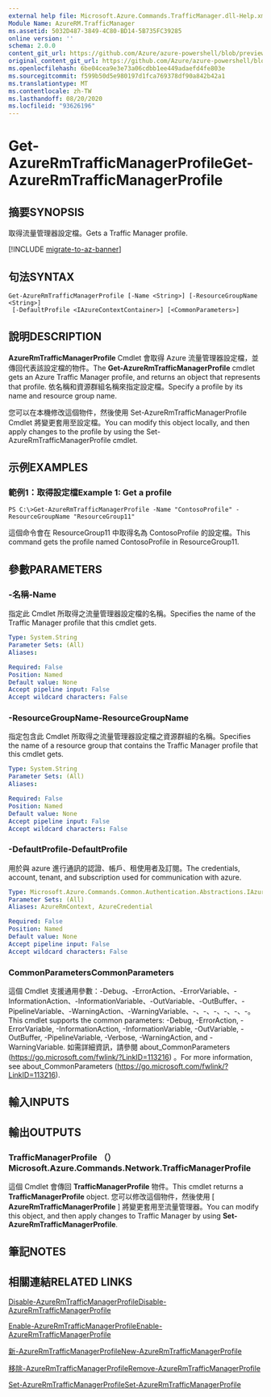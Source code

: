 ```yaml
---
external help file: Microsoft.Azure.Commands.TrafficManager.dll-Help.xml
Module Name: AzureRM.TrafficManager
ms.assetid: 5032D487-3849-4C80-BD14-5B735FC39285
online version: ''
schema: 2.0.0
content_git_url: https://github.com/Azure/azure-powershell/blob/preview/src/ResourceManager/TrafficManager/Commands.TrafficManager2/help/Get-AzureRmTrafficManagerProfile.md
original_content_git_url: https://github.com/Azure/azure-powershell/blob/preview/src/ResourceManager/TrafficManager/Commands.TrafficManager2/help/Get-AzureRmTrafficManagerProfile.md
ms.openlocfilehash: 6be04cea9e3e73a06cdbb1ee449adaefd4fe803e
ms.sourcegitcommit: f599b50d5e980197d1fca769378df90a842b42a1
ms.translationtype: MT
ms.contentlocale: zh-TW
ms.lasthandoff: 08/20/2020
ms.locfileid: "93626196"
---
```

# <span data-ttu-id="8e235-101">Get-AzureRmTrafficManagerProfile</span><span class="sxs-lookup"><span data-stu-id="8e235-101">Get-AzureRmTrafficManagerProfile</span></span>

## <span data-ttu-id="8e235-102">摘要</span><span class="sxs-lookup"><span data-stu-id="8e235-102">SYNOPSIS</span></span>
<span data-ttu-id="8e235-103">取得流量管理器設定檔。</span><span class="sxs-lookup"><span data-stu-id="8e235-103">Gets a Traffic Manager profile.</span></span>

[!INCLUDE [migrate-to-az-banner](../../includes/migrate-to-az-banner.md)]

## <span data-ttu-id="8e235-104">句法</span><span class="sxs-lookup"><span data-stu-id="8e235-104">SYNTAX</span></span>

```
Get-AzureRmTrafficManagerProfile [-Name <String>] [-ResourceGroupName <String>]
 [-DefaultProfile <IAzureContextContainer>] [<CommonParameters>]
```

## <span data-ttu-id="8e235-105">說明</span><span class="sxs-lookup"><span data-stu-id="8e235-105">DESCRIPTION</span></span>
<span data-ttu-id="8e235-106">**AzureRmTrafficManagerProfile** Cmdlet 會取得 Azure 流量管理器設定檔，並傳回代表該設定檔的物件。</span><span class="sxs-lookup"><span data-stu-id="8e235-106">The **Get-AzureRmTrafficManagerProfile** cmdlet gets an Azure Traffic Manager profile, and returns an object that represents that profile.</span></span>
<span data-ttu-id="8e235-107">依名稱和資源群組名稱來指定設定檔。</span><span class="sxs-lookup"><span data-stu-id="8e235-107">Specify a profile by its name and resource group name.</span></span>

<span data-ttu-id="8e235-108">您可以在本機修改這個物件，然後使用 Set-AzureRmTrafficManagerProfile Cmdlet 將變更套用至設定檔。</span><span class="sxs-lookup"><span data-stu-id="8e235-108">You can modify this object locally, and then apply changes to the profile by using the Set-AzureRmTrafficManagerProfile cmdlet.</span></span>

## <span data-ttu-id="8e235-109">示例</span><span class="sxs-lookup"><span data-stu-id="8e235-109">EXAMPLES</span></span>

### <span data-ttu-id="8e235-110">範例1：取得設定檔</span><span class="sxs-lookup"><span data-stu-id="8e235-110">Example 1: Get a profile</span></span>
```
PS C:\>Get-AzureRmTrafficManagerProfile -Name "ContosoProfile" -ResourceGroupName "ResourceGroup11"
```

<span data-ttu-id="8e235-111">這個命令會在 ResourceGroup11 中取得名為 ContosoProfile 的設定檔。</span><span class="sxs-lookup"><span data-stu-id="8e235-111">This command gets the profile named ContosoProfile in ResourceGroup11.</span></span>

## <span data-ttu-id="8e235-112">參數</span><span class="sxs-lookup"><span data-stu-id="8e235-112">PARAMETERS</span></span>

### <span data-ttu-id="8e235-113">-名稱</span><span class="sxs-lookup"><span data-stu-id="8e235-113">-Name</span></span>
<span data-ttu-id="8e235-114">指定此 Cmdlet 所取得之流量管理器設定檔的名稱。</span><span class="sxs-lookup"><span data-stu-id="8e235-114">Specifies the name of the Traffic Manager profile that this cmdlet gets.</span></span>

```yaml
Type: System.String
Parameter Sets: (All)
Aliases: 

Required: False
Position: Named
Default value: None
Accept pipeline input: False
Accept wildcard characters: False
```

### <span data-ttu-id="8e235-115">-ResourceGroupName</span><span class="sxs-lookup"><span data-stu-id="8e235-115">-ResourceGroupName</span></span>
<span data-ttu-id="8e235-116">指定包含此 Cmdlet 所取得之流量管理器設定檔之資源群組的名稱。</span><span class="sxs-lookup"><span data-stu-id="8e235-116">Specifies the name of a resource group that contains the Traffic Manager profile that this cmdlet gets.</span></span>

```yaml
Type: System.String
Parameter Sets: (All)
Aliases: 

Required: False
Position: Named
Default value: None
Accept pipeline input: False
Accept wildcard characters: False
```

### <span data-ttu-id="8e235-117">-DefaultProfile</span><span class="sxs-lookup"><span data-stu-id="8e235-117">-DefaultProfile</span></span>
<span data-ttu-id="8e235-118">用於與 azure 進行通訊的認證、帳戶、租使用者及訂閱。</span><span class="sxs-lookup"><span data-stu-id="8e235-118">The credentials, account, tenant, and subscription used for communication with azure.</span></span>

```yaml
Type: Microsoft.Azure.Commands.Common.Authentication.Abstractions.IAzureContextContainer
Parameter Sets: (All)
Aliases: AzureRmContext, AzureCredential

Required: False
Position: Named
Default value: None
Accept pipeline input: False
Accept wildcard characters: False
```

### <span data-ttu-id="8e235-119">CommonParameters</span><span class="sxs-lookup"><span data-stu-id="8e235-119">CommonParameters</span></span>
<span data-ttu-id="8e235-120">這個 Cmdlet 支援通用參數：-Debug、-ErrorAction、-ErrorVariable、-InformationAction、-InformationVariable、-OutVariable、-OutBuffer、-PipelineVariable、-WarningAction、-WarningVariable、-、-、-、-、-、-。</span><span class="sxs-lookup"><span data-stu-id="8e235-120">This cmdlet supports the common parameters: -Debug, -ErrorAction, -ErrorVariable, -InformationAction, -InformationVariable, -OutVariable, -OutBuffer, -PipelineVariable, -Verbose, -WarningAction, and -WarningVariable.</span></span> <span data-ttu-id="8e235-121">如需詳細資訊，請參閱 about_CommonParameters (https://go.microsoft.com/fwlink/?LinkID=113216) 。</span><span class="sxs-lookup"><span data-stu-id="8e235-121">For more information, see about_CommonParameters (https://go.microsoft.com/fwlink/?LinkID=113216).</span></span>

## <span data-ttu-id="8e235-122">輸入</span><span class="sxs-lookup"><span data-stu-id="8e235-122">INPUTS</span></span>

## <span data-ttu-id="8e235-123">輸出</span><span class="sxs-lookup"><span data-stu-id="8e235-123">OUTPUTS</span></span>

### <span data-ttu-id="8e235-124">TrafficManagerProfile （）</span><span class="sxs-lookup"><span data-stu-id="8e235-124">Microsoft.Azure.Commands.Network.TrafficManagerProfile</span></span>
<span data-ttu-id="8e235-125">這個 Cmdlet 會傳回 **TrafficManagerProfile** 物件。</span><span class="sxs-lookup"><span data-stu-id="8e235-125">This cmdlet returns a **TrafficManagerProfile** object.</span></span>
<span data-ttu-id="8e235-126">您可以修改這個物件，然後使用 [ **AzureRmTrafficManagerProfile** ] 將變更套用至流量管理器。</span><span class="sxs-lookup"><span data-stu-id="8e235-126">You can modify this object, and then apply changes to Traffic Manager by using **Set-AzureRmTrafficManagerProfile**.</span></span>

## <span data-ttu-id="8e235-127">筆記</span><span class="sxs-lookup"><span data-stu-id="8e235-127">NOTES</span></span>

## <span data-ttu-id="8e235-128">相關連結</span><span class="sxs-lookup"><span data-stu-id="8e235-128">RELATED LINKS</span></span>

[<span data-ttu-id="8e235-129">Disable-AzureRmTrafficManagerProfile</span><span class="sxs-lookup"><span data-stu-id="8e235-129">Disable-AzureRmTrafficManagerProfile</span></span>](./Disable-AzureRmTrafficManagerProfile.md)

[<span data-ttu-id="8e235-130">Enable-AzureRmTrafficManagerProfile</span><span class="sxs-lookup"><span data-stu-id="8e235-130">Enable-AzureRmTrafficManagerProfile</span></span>](./Enable-AzureRmTrafficManagerProfile.md)

[<span data-ttu-id="8e235-131">新-AzureRmTrafficManagerProfile</span><span class="sxs-lookup"><span data-stu-id="8e235-131">New-AzureRmTrafficManagerProfile</span></span>](./New-AzureRmTrafficManagerProfile.md)

[<span data-ttu-id="8e235-132">移除-AzureRmTrafficManagerProfile</span><span class="sxs-lookup"><span data-stu-id="8e235-132">Remove-AzureRmTrafficManagerProfile</span></span>](./Remove-AzureRmTrafficManagerProfile.md)

[<span data-ttu-id="8e235-133">Set-AzureRmTrafficManagerProfile</span><span class="sxs-lookup"><span data-stu-id="8e235-133">Set-AzureRmTrafficManagerProfile</span></span>](./Set-AzureRmTrafficManagerProfile.md)


